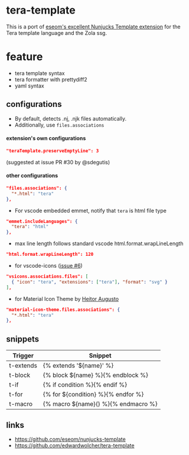 # tera-template

This is a port of [eseom's excellent Nunjucks Template extension](https://github.com/eseom/nunjucks-template) for the Tera template language and the Zola ssg. 

# feature

- tera template syntax
- tera formatter with prettydiff2
- yaml syntax

## configurations

- By default, detects .nj, .njk files automatically.
- Additionally, use `files.associations`

#### extension's own configurations

```json
"teraTemplate.preserveEmptyLine": 3
```

(suggested at issue PR #30 by @sdegutis)

#### other configurations

```json
"files.associations": {
  "*.html": "tera"
},
```

- For vscode embedded emmet, notify that `tera` is html file type

```json
"emmet.includeLanguages": {
  "tera": "html"
},
```

- max line length follows standard vscode html.format.wrapLineLength

```json
"html.format.wrapLineLength": 120
```

- for vscode-icons ([issue #6](https://github.com/eseom/nunjucks-template/issues/6))

```json
"vsicons.associations.files": [
  { "icon": "tera", "extensions": ["tera"], "format": "svg" }
],
```

- for Material Icon Theme by [Heitor Augusto](https://github.com/HeitorAugustoLN)

```json
"material-icon-theme.files.associations": {
  "*.html": "tera"
},
```

## snippets

| Trigger   | Snippet                             |
| --------- | ----------------------------------- |
| t-extends | {% extends '${name}' %}             |
| t-block   | {% block ${name} %}{% endblock %}   |
| t-if      | {% if condition %}{% endif %}       |
| t-for     | {% for ${condition} %}{% endfor %}  |
| t-macro   | {% macro ${name}() %}{% endmacro %} |

## links

- https://github.com/eseom/nunjucks-template
- https://github.com/edwardwolcher/tera-template
